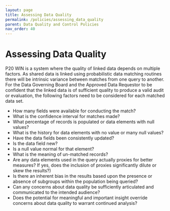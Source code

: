 ```yaml
---
layout: page
title: Assessing Data Quality
permalink: /policies/assessing_data_quality
parent: Data Quality and Control Policies
nav_order: 40
---
```


# Assessing Data Quality
P20 WIN is a system where the quality of linked data depends on multiple factors.  As shared data is linked using probabilistic data matching routines there will be intrinsic variance between matches from one query to another.  For the Data Governing Board and the Approved Data Requestor to be confident that the linked data is of sufficient quality to produce a valid audit or evaluation, the following factors need to be considered for each matched data set.

- How many fields were available for conducting the match?
- What is the confidence interval for matches made?
- What percentage of records is populated or data elements with null values?
- What is the history for data elements with no value or many null values?
- Have the data fields been consistently updated?
- Is the data field new?
- Is a null value normal for that element?
- What is the meaning of un-matched records?
- Are any data elements used in the query actually proxies for better measures?  If yes, does the inclusion of proxies significantly dilute or skew the results?)
- Is there an inherent bias in the results based upon the presence or absence of subgroups within the population being queried?	
- Can any concerns about data quality be sufficiently articulated and communicated to the intended audience?
- Does the potential for meaningful and important insight override concerns about data quality to warrant continued analysis?
